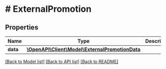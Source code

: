 # # ExternalPromotion

## Properties

Name | Type | Description | Notes
------------ | ------------- | ------------- | -------------
**data** | [**\OpenAPI\Client\Model\ExternalPromotionData**](ExternalPromotionData.md) |  |

[[Back to Model list]](../../README.md#models) [[Back to API list]](../../README.md#endpoints) [[Back to README]](../../README.md)
